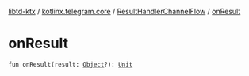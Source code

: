 [libtd-ktx](../../index.md) / [kotlinx.telegram.core](../index.md) / [ResultHandlerChannelFlow](index.md) / [onResult](./on-result.md)

# onResult

`fun onResult(result: `[`Object`](https://tdlibx.github.io/td/docs/org/drinkless/td/libcore/telegram/TdApi.Object.html)`?): `[`Unit`](https://kotlinlang.org/api/latest/jvm/stdlib/kotlin/-unit/index.html)